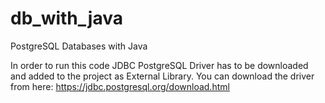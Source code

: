 # db_with_java
PostgreSQL Databases with Java

In order to run this code JDBC PostgreSQL Driver has to be downloaded and added to the project as External Library.
You can download the driver from here: https://jdbc.postgresql.org/download.html
